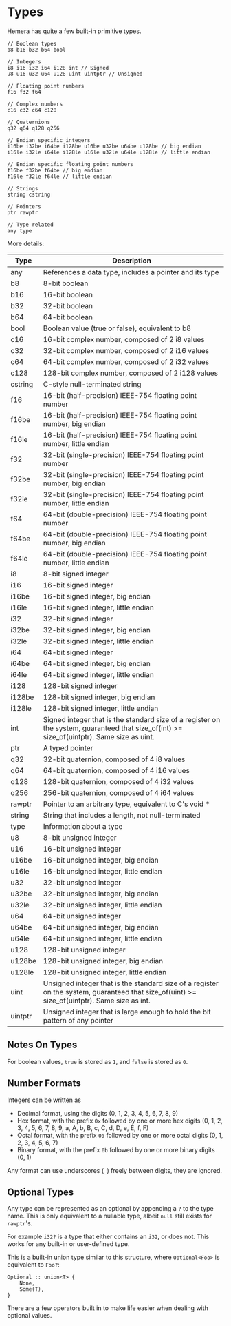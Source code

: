 # Types

Hemera has quite a few built-in primitive types.

```
// Boolean types
b8 b16 b32 b64 bool

// Integers
i8 i16 i32 i64 i128 int // Signed
u8 u16 u32 u64 u128 uint uintptr // Unsigned

// Floating point numbers
f16 f32 f64

// Complex numbers
c16 c32 c64 c128

// Quaternions
q32 q64 q128 q256

// Endian specific integers
i16be i32be i64be i128be u16be u32be u64be u128be // big endian
i16le i32le i64le i128le u16le u32le u64le u128le // little endian

// Endian specific floating point numbers
f16be f32be f64be // big endian
f16le f32le f64le // little endian

// Strings
string cstring

// Pointers
ptr rawptr

// Type related
any type
```

More details:

| Type    | Description                                                                                                                                  |
|---------|----------------------------------------------------------------------------------------------------------------------------------------------|
| any     | References a data type, includes a pointer and its type                                                                                      |
| b8      | 8-bit boolean                                                                                                                                |
| b16     | 16-bit boolean                                                                                                                               |
| b32     | 32-bit boolean                                                                                                                               |
| b64     | 64-bit boolean                                                                                                                               |
| bool    | Boolean value (true or false), equivalent to b8                                                                                              |
| c16     | 16-bit complex number, composed of 2 i8 values                                                                                               |
| c32     | 32-bit complex number, composed of 2 i16 values                                                                                              |
| c64     | 64-bit complex number, composed of 2 i32 values                                                                                              |
| c128    | 128-bit complex number, composed of 2 i128 values                                                                                            |
| cstring | C-style null-terminated string                                                                                                               |
| f16     | 16-bit (half-precision) IEEE-754 floating point number                                                                                       |
| f16be   | 16-bit (half-precision) IEEE-754 floating point number, big endian                                                                           |
| f16le   | 16-bit (half-precision) IEEE-754 floating point number, little endian                                                                        |
| f32     | 32-bit (single-precision) IEEE-754 floating point number                                                                                     |
| f32be   | 32-bit (single-precision) IEEE-754 floating point number, big endian                                                                         |
| f32le   | 32-bit (single-precision) IEEE-754 floating point number, little endian                                                                      |
| f64     | 64-bit (double-precision) IEEE-754 floating point number                                                                                     |
| f64be   | 64-bit (double-precision) IEEE-754 floating point number, big endian                                                                         |
| f64le   | 64-bit (double-precision) IEEE-754 floating point number, little endian                                                                      |
| i8      | 8-bit signed integer                                                                                                                         |
| i16     | 16-bit signed integer                                                                                                                        |
| i16be   | 16-bit signed integer, big endian                                                                                                            |
| i16le   | 16-bit signed integer, little endian                                                                                                         |
| i32     | 32-bit signed integer                                                                                                                        |
| i32be   | 32-bit signed integer, big endian                                                                                                            |
| i32le   | 32-bit signed integer, little endian                                                                                                         |
| i64     | 64-bit signed integer                                                                                                                        |
| i64be   | 64-bit signed integer, big endian                                                                                                            |
| i64le   | 64-bit signed integer, little endian                                                                                                         |
| i128    | 128-bit signed integer                                                                                                                       |
| i128be  | 128-bit signed integer, big endian                                                                                                           |
| i128le  | 128-bit signed integer, little endian                                                                                                        |
| int     | Signed integer that is the standard size of a register on the system, guaranteed that size_of(int) >= size_of(uintptr). Same size as uint.   |
| ptr     | A typed pointer                                                                                                                              |
| q32     | 32-bit quaternion, composed of 4 i8 values                                                                                                   |
| q64     | 64-bit quaternion, composed of 4 i16 values                                                                                                  |
| q128    | 128-bit quaternion, composed of 4 i32 values                                                                                                 |
| q256    | 256-bit quaternion, composed of 4 i64 values                                                                                                 |
| rawptr  | Pointer to an arbitrary type, equivalent to C's void *                                                                                       |
| string  | String that includes a length, not null-terminated                                                                                           |
| type    | Information about a type                                                                                                                     |
| u8      | 8-bit unsigned integer                                                                                                                       |
| u16     | 16-bit unsigned integer                                                                                                                      |
| u16be   | 16-bit unsigned integer, big endian                                                                                                          |
| u16le   | 16-bit unsigned integer, little endian                                                                                                       |
| u32     | 32-bit unsigned integer                                                                                                                      |
| u32be   | 32-bit unsigned integer, big endian                                                                                                          |
| u32le   | 32-bit unsigned integer, little endian                                                                                                       |
| u64     | 64-bit unsigned integer                                                                                                                      |
| u64be   | 64-bit unsigned integer, big endian                                                                                                          |
| u64le   | 64-bit unsigned integer, little endian                                                                                                       |
| u128    | 128-bit unsigned integer                                                                                                                     |
| u128be  | 128-bit unsigned integer, big endian                                                                                                         |
| u128le  | 128-bit unsigned integer, little endian                                                                                                      |
| uint    | Unsigned integer that is the standard size of a register on the system, guaranteed that size_of(uint) >= size_of(uintptr). Same size as int. |
| uintptr | Unsigned integer that is large enough to hold the bit pattern of any pointer                                                                 |

## Notes On Types

For boolean values, `true` is stored as `1`, and `false` is stored as `0`.

## Number Formats

Integers can be written as 

* Decimal format, using the digits (0, 1, 2, 3, 4, 5, 6, 7, 8, 9)
* Hex format, with the prefix `0x` followed by  one or more hex digits (0, 1, 2, 3, 4, 5, 6, 7, 8, 9, a, A, b, B, c, C, d, D, e, E, f, F)
* Octal format, with the prefix `0o` followed by one or more octal digits (0, 1, 2, 3, 4, 5, 6, 7)
* Binary format, with the prefix `0b` followed by one or more binary digits (0, 1)

Any format can use underscores (`_`) freely between digits, they are ignored.

## Optional Types

Any type can be represented as an optional by appending a `?` to the type name.
This is only equivalent to a nullable type, albeit `null` still exists for `rawptr`'s.

For example `i32?` is a type that either contains an `i32`, or does not.
This works for any built-in or user-defined type.

This is a built-in union type similar to this structure, where `Optional<Foo>` is equivalent to `Foo?`:

```
Optional :: union<T> {
    None,
    Some(T),
}
```

There are a few operators built in to make life easier when dealing with optional values.

